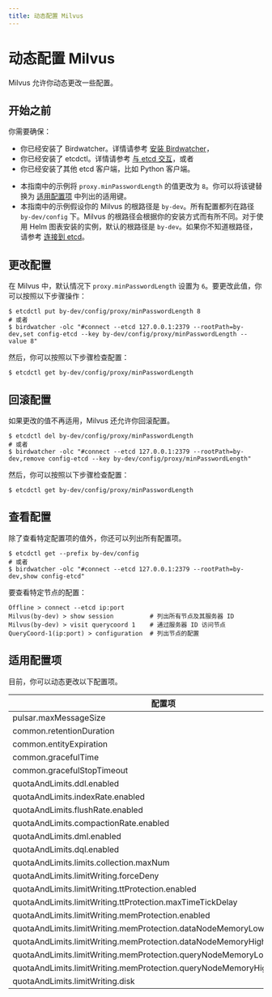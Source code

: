 ```yaml
---
title: 动态配置 Milvus
---
```


# 动态配置 Milvus

Milvus 允许你动态更改一些配置。

## 开始之前

你需要确保：

- 你已经安装了 Birdwatcher。详情请参考 [安装 Birdwatcher](birdwatcher_install_guides.md)，
- 你已经安装了 etcdctl。详情请参考 [与 etcd 交互](https://etcd.io/docs/v3.5/dev-guide/interacting_v3/)，或者
- 你已经安装了其他 etcd 客户端，比如 Python 客户端。

<div class="alert note">

- 本指南中的示例将 `proxy.minPasswordLength` 的值更改为 `8`。你可以将该键替换为 [适用配置项](dynamic_config.md#Applicable-configuration-items) 中列出的适用键。
- 本指南中的示例假设你的 Milvus 的根路径是 `by-dev`。所有配置都列在路径 `by-dev/config` 下。Milvus 的根路径会根据你的安装方式而有所不同。对于使用 Helm 图表安装的实例，默认的根路径是 `by-dev`。如果你不知道根路径，请参考 [连接到 etcd](birdwatcher_usage_guides.md#Connect-to-etcd)。

</div>

## 更改配置

在 Milvus 中，默认情况下 `proxy.minPasswordLength` 设置为 `6`。要更改此值，你可以按照以下步骤操作：

```shell
$ etcdctl put by-dev/config/proxy/minPasswordLength 8
# 或者
$ birdwatcher -olc "#connect --etcd 127.0.0.1:2379 --rootPath=by-dev,set config-etcd --key by-dev/config/proxy/minPasswordLength --value 8"
```

然后，你可以按照以下步骤检查配置：

```shell
$ etcdctl get by-dev/config/proxy/minPasswordLength
```

## 回滚配置

如果更改的值不再适用，Milvus 还允许你回滚配置。

```shell
$ etcdctl del by-dev/config/proxy/minPasswordLength 
# 或者 
$ birdwatcher -olc "#connect --etcd 127.0.0.1:2379 --rootPath=by-dev,remove config-etcd --key by-dev/config/proxy/minPasswordLength"
```

然后，你可以按照以下步骤检查配置：

```shell
$ etcdctl get by-dev/config/proxy/minPasswordLength
```

## 查看配置

除了查看特定配置项的值外，你还可以列出所有配置项。

```shell
$ etcdctl get --prefix by-dev/config
# 或者
$ birdwatcher -olc "#connect --etcd 127.0.0.1:2379 --rootPath=by-dev,show config-etcd"
```

要查看特定节点的配置：

```shell
Offline > connect --etcd ip:port 
Milvus(by-dev) > show session          # 列出所有节点及其服务器 ID
Milvus(by-dev) > visit querycoord 1    # 通过服务器 ID 访问节点
QueryCoord-1(ip:port) > configuration  # 列出节点的配置
```

## 适用配置项

目前，你可以动态更改以下配置项。

 | 配置项                                                                 | 默认值            |
 |-------------------------------------------------------------------------|-------------------|
 | pulsar.maxMessageSize                                                   | 5242880           |
 | common.retentionDuration                                                | 86400             |
 | common.entityExpiration                                                 | -1                |
 | common.gracefulTime                                                     | 5000              |
 | common.gracefulStopTimeout                                              | 30                |
 | quotaAndLimits.ddl.enabled                                              | FALSE             |
 | quotaAndLimits.indexRate.enabled                                        | FALSE             |
 | quotaAndLimits.flushRate.enabled                                        | FALSE             |
 | quotaAndLimits.compactionRate.enabled                                   | FALSE             |
 | quotaAndLimits.dml.enabled                                              | FALSE             |
 | quotaAndLimits.dql.enabled                                              | FALSE             |
 | quotaAndLimits.limits.collection.maxNum                                 | 64                |
 | quotaAndLimits.limitWriting.forceDeny                                   | FALSE             |
 | quotaAndLimits.limitWriting.ttProtection.enabled                        | FALSE             |
 | quotaAndLimits.limitWriting.ttProtection.maxTimeTickDelay               | 9223372036854775807 |
 | quotaAndLimits.limitWriting.memProtection.enabled                       | TRUE              |
 | quotaAndLimits.limitWriting.memProtection.dataNodeMemoryLowWaterLevel   | 0.85             |
 | quotaAndLimits.limitWriting.memProtection.dataNodeMemoryHighWaterLevel  | 0.95             |
 | quotaAndLimits.limitWriting.memProtection.queryNodeMemoryLowWaterLevel  | 0.85             |
 | quotaAndLimits.limitWriting.memProtection.queryNodeMemoryHighWaterLevel | 0.95             |
 | quotaAndLimits.limitWriting.disk
